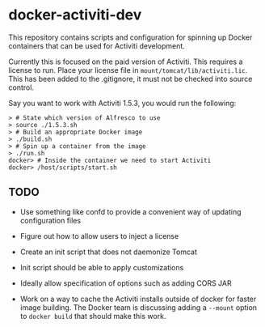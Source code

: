 # docker-activiti-dev

This repository contains scripts and configuration for spinning up
Docker containers that can be used for Activiti development.

Currently this is focused on the paid version of Activiti. This requires
a license to run. Place your license file in 
`mount/tomcat/lib/activiti.lic`. This has been added to the .gitignore,
it must not be checked into source control.

Say you want to work with Activiti 1.5.3, you would run the following:

```
> # State which version of Alfresco to use
> source ./1.5.3.sh
> # Build an appropriate Docker image
> ./build.sh
> # Spin up a container from the image
> ./run.sh
docker> # Inside the container we need to start Activiti
docker> /host/scripts/start.sh
```

## TODO

- Use something like confd to provide a convenient way of updating 
  configuration files

- Figure out how to allow users to inject a license

- Create an init script that does not daemonize Tomcat

- Init script should be able to apply customizations

- Ideally allow specification of options such as adding CORS JAR

- Work on a way to cache the Activiti installs outside of docker for faster image
  building. The Docker team is discussing adding a `--mount` option to `docker build`
  that should make this work.
